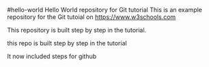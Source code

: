  #hello-world
Hello World repository for Git tutorial
This is an example repository for the Git tutoial on https://www.w3schools.com

This repository is built step by step in the tutorial.

this repo is built step by step in the tutorial

It now included steps for github
